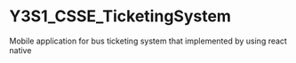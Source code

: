 # Y3S1_CSSE_TicketingSystem
Mobile application for bus ticketing system that implemented by using react native 
